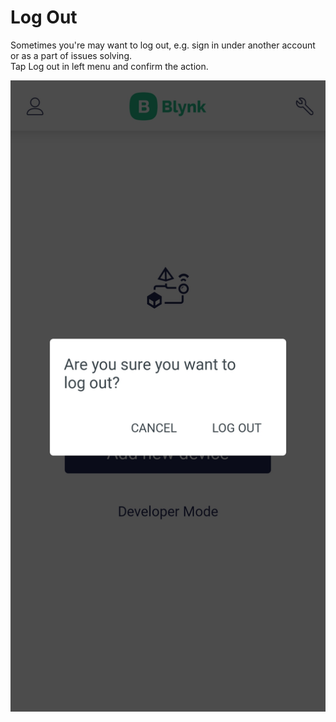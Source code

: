 # Log Out

Sometimes you're may want to log out, e.g. sign in under another account or as a part of issues solving.  
Tap Log out in left menu and confirm the action. 

![Log out confirmation screen](../../.gitbook/assets/app_log_out.jpg)

